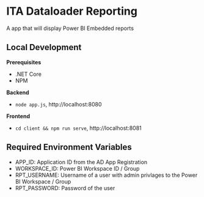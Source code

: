 # ITA Dataloader Reporting
A app that will display Power BI Embedded reports

## Local Development

**Prerequisites** 
 - .NET Core
 - NPM

**Backend** 
 - `node app.js`, http://localhost:8080

 **Frontend** 
 - `cd client && npm run serve`, http://localhost:8081

## Required Environment Variables
  - APP_ID: Application ID from the AD App Registration
  - WORKSPACE_ID: Power BI Workspace ID / Group
  - RPT_USERNAME: Username of a user with admin privlages to the Power BI Workspace / Group
  - RPT_PASSWORD: Password of the user
  